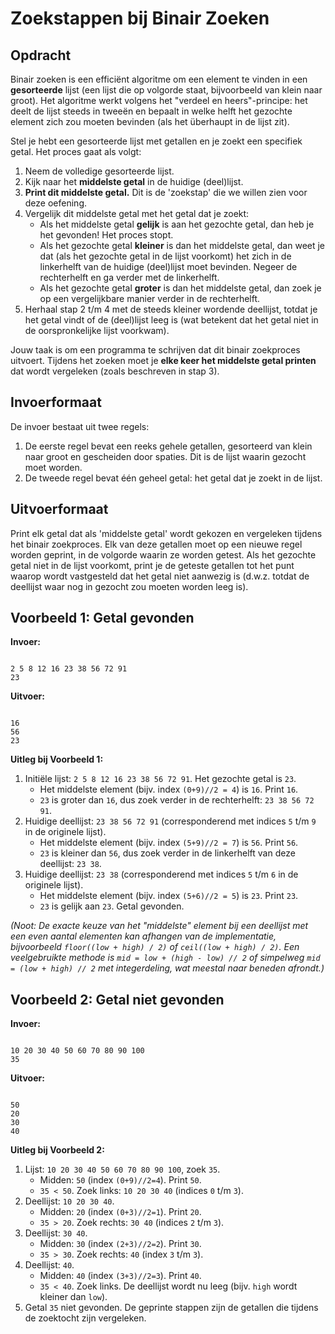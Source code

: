 # Zoekstappen bij Binair Zoeken

## Opdracht

Binair zoeken is een efficiënt algoritme om een element te vinden in een **gesorteerde** lijst (een lijst die op volgorde staat, bijvoorbeeld van klein naar groot). Het algoritme werkt volgens het "verdeel en heers"-principe: het deelt de lijst steeds in tweeën en bepaalt in welke helft het gezochte element zich zou moeten bevinden (als het überhaupt in de lijst zit).

Stel je hebt een gesorteerde lijst met getallen en je zoekt een specifiek getal. Het proces gaat als volgt:

1.  Neem de volledige gesorteerde lijst.
2.  Kijk naar het **middelste getal** in de huidige (deel)lijst.
3.  **Print dit middelste getal.** Dit is de 'zoekstap' die we willen zien voor deze oefening.
4.  Vergelijk dit middelste getal met het getal dat je zoekt:
    - Als het middelste getal **gelijk** is aan het gezochte getal, dan heb je het gevonden! Het proces stopt.
    - Als het gezochte getal **kleiner** is dan het middelste getal, dan weet je dat (als het gezochte getal in de lijst voorkomt) het zich in de linkerhelft van de huidige (deel)lijst moet bevinden. Negeer de rechterhelft en ga verder met de linkerhelft.
    - Als het gezochte getal **groter** is dan het middelste getal, dan zoek je op een vergelijkbare manier verder in de rechterhelft.
5.  Herhaal stap 2 t/m 4 met de steeds kleiner wordende deellijst, totdat je het getal vindt of de (deel)lijst leeg is (wat betekent dat het getal niet in de oorspronkelijke lijst voorkwam).

Jouw taak is om een programma te schrijven dat dit binair zoekproces uitvoert. Tijdens het zoeken moet je **elke keer het middelste getal printen** dat wordt vergeleken (zoals beschreven in stap 3).

## Invoerformaat

De invoer bestaat uit twee regels:

1.  De eerste regel bevat een reeks gehele getallen, gesorteerd van klein naar groot en gescheiden door spaties. Dit is de lijst waarin gezocht moet worden.
2.  De tweede regel bevat één geheel getal: het getal dat je zoekt in de lijst.

## Uitvoerformaat

Print elk getal dat als 'middelste getal' wordt gekozen en vergeleken tijdens het binair zoekproces. Elk van deze getallen moet op een nieuwe regel worden geprint, in de volgorde waarin ze worden getest.
Als het gezochte getal niet in de lijst voorkomt, print je de geteste getallen tot het punt waarop wordt vastgesteld dat het getal niet aanwezig is (d.w.z. totdat de deellijst waar nog in gezocht zou moeten worden leeg is).

## Voorbeeld 1: Getal gevonden

**Invoer:**

```

2 5 8 12 16 23 38 56 72 91
23

```

**Uitvoer:**

```

16
56
23

```

**Uitleg bij Voorbeeld 1:**

1.  Initiële lijst: `2 5 8 12 16 23 38 56 72 91`. Het gezochte getal is `23`.
    - Het middelste element (bijv. index `(0+9)//2 = 4`) is `16`. Print `16`.
    - `23` is groter dan `16`, dus zoek verder in de rechterhelft: `23 38 56 72 91`.
2.  Huidige deellijst: `23 38 56 72 91` (corresponderend met indices `5` t/m `9` in de originele lijst).
    - Het middelste element (bijv. index `(5+9)//2 = 7`) is `56`. Print `56`.
    - `23` is kleiner dan `56`, dus zoek verder in de linkerhelft van deze deellijst: `23 38`.
3.  Huidige deellijst: `23 38` (corresponderend met indices `5` t/m `6` in de originele lijst).
    - Het middelste element (bijv. index `(5+6)//2 = 5`) is `23`. Print `23`.
    - `23` is gelijk aan `23`. Getal gevonden.

_(Noot: De exacte keuze van het "middelste" element bij een deellijst met een even aantal elementen kan afhangen van de implementatie, bijvoorbeeld `floor((low + high) / 2)` of `ceil((low + high) / 2)`. Een veelgebruikte methode is `mid = low + (high - low) // 2` of simpelweg `mid = (low + high) // 2` met integerdeling, wat meestal naar beneden afrondt.)_

## Voorbeeld 2: Getal niet gevonden

**Invoer:**

```

10 20 30 40 50 60 70 80 90 100
35

```

**Uitvoer:**

```

50
20
30
40

```

**Uitleg bij Voorbeeld 2:**

1.  Lijst: `10 20 30 40 50 60 70 80 90 100`, zoek `35`.
    - Midden: `50` (index `(0+9)//2=4`). Print `50`.
    - `35 < 50`. Zoek links: `10 20 30 40` (indices `0` t/m `3`).
2.  Deellijst: `10 20 30 40`.
    - Midden: `20` (index `(0+3)//2=1`). Print `20`.
    - `35 > 20`. Zoek rechts: `30 40` (indices `2` t/m `3`).
3.  Deellijst: `30 40`.
    - Midden: `30` (index `(2+3)//2=2`). Print `30`.
    - `35 > 30`. Zoek rechts: `40` (index `3` t/m `3`).
4.  Deellijst: `40`.
    - Midden: `40` (index `(3+3)//2=3`). Print `40`.
    - `35 < 40`. Zoek links. De deellijst wordt nu leeg (bijv. `high` wordt kleiner dan `low`).
5.  Getal `35` niet gevonden. De geprinte stappen zijn de getallen die tijdens de zoektocht zijn vergeleken.
